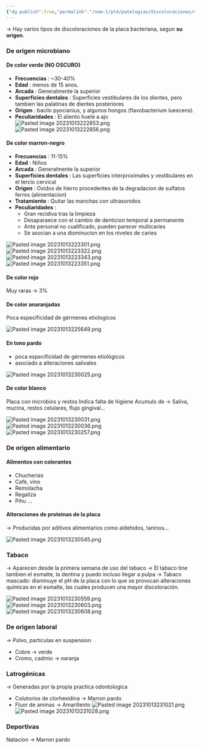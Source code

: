 ```yaml
---
{"dg-publish":true,"permalink":"/sem-1/ptd/patologias/discoloraciones/discoloraciones-de-la-placa-bacteriana/"}
---
```



→ Hay varios tipos de discoloraciones de la placa bacteriana, segun **su origen**.

### De origen microbiano

#### De color verde (NO OSCURO)

- **Frecuencias** : ~30-40% 
- **Edad** : menos de 15 anos.
- **Arcada** : Generalmente la superior
- **Superficies dentales** : Superficies vestibulares de los dientes, pero tambien las palatinas de dientes posteriores
- **Origen** : bacilo pyocianius, y algunos hongos (flavobacterium luescens).
- **Peculiaridades** : El aliento huele a ajo
![Pasted image 20231013222853.png](/img/user/Sem-1/PTD/M%C3%A9dias/Pasted%20image%2020231013222853.png)![Pasted image 20231013222856.png](/img/user/Sem-1/PTD/M%C3%A9dias/Pasted%20image%2020231013222856.png)

#### De color marron-negro

- **Frecuencias** : 11-15%
- **Edad** : Niños
- **Arcada** : Generalmente la superior
- **Superficies dentales** : Las superficies interproximales y vestibulares en el tercio cervical
- **Origen** : Oxidos de hierro procedentes de la degradacion de sulfatos ferros (alimentacion)
- **Tratamiento** : Quitar las manchas con ultrasonidos
- **Peculiaridades** : 
	- Gran recidiva tras la limpieza
	- Desaparaece con el cambio de denticion temporal a permanente
	- Ante personal no cualificado, pueden parecer multicaries
	- Se asocian a una disminucion en los niveles de caries

![Pasted image 20231013223301.png](/img/user/Sem-1/PTD/M%C3%A9dias/Pasted%20image%2020231013223301.png)![Pasted image 20231013223322.png](/img/user/Sem-1/PTD/M%C3%A9dias/Pasted%20image%2020231013223322.png)
![Pasted image 20231013223343.png](/img/user/Sem-1/PTD/M%C3%A9dias/Pasted%20image%2020231013223343.png)
![Pasted image 20231013223351.png](/img/user/Sem-1/PTD/M%C3%A9dias/Pasted%20image%2020231013223351.png)

#### De color rojo

Muy raras → 3%

#### De color anaranjadas

Poca especificidad de gérmenes etiologicos

![Pasted image 20231013225649.png](/img/user/Sem-1/PTD/M%C3%A9dias/Pasted%20image%2020231013225649.png)
#### En tono pardo

- poca especificidad de gérmenes etiológicos
- asociado a alteraciones salivales

![Pasted image 20231013230025.png](/img/user/Sem-1/PTD/M%C3%A9dias/Pasted%20image%2020231013230025.png)


#### De color blanco

Placa con microbios y restos
Indica falta de higiene
Acumulo de → Saliva, mucina, restos celulares, flujo gingival...

![Pasted image 20231013230031.png](/img/user/Sem-1/PTD/M%C3%A9dias/Pasted%20image%2020231013230031.png)![Pasted image 20231013230036.png](/img/user/Sem-1/PTD/M%C3%A9dias/Pasted%20image%2020231013230036.png)
![Pasted image 20231013230257.png](/img/user/Sem-1/PTD/M%C3%A9dias/Pasted%20image%2020231013230257.png)




### De origen alimentario

#### Alimentos con colorantes

- Chucherias
- Café, vino
- Remolacha
- Regaliza
- Pihu
...

#### Alteraciones de proteinas de la placa

→ Producidas por aditivos alimentarios como aldehidos, taninos...


![Pasted image 20231013230545.png](/img/user/Sem-1/PTD/M%C3%A9dias/Pasted%20image%2020231013230545.png)



### Tabaco

→ Aparecen desde la primera semana de uso del tabaco
→ El tabaco tine tambien el esmalte, la dentina y puedo incluso llegar a pulpa
→ Tabaco mascado: disminuye el pH de la placa con lo que se provocan
alteraciones químicas en el esmalte, las cuales producen una mayor
discoloración.

![Pasted image 20231013230559.png](/img/user/Sem-1/PTD/M%C3%A9dias/Pasted%20image%2020231013230559.png)![Pasted image 20231013230603.png](/img/user/Sem-1/PTD/M%C3%A9dias/Pasted%20image%2020231013230603.png)![Pasted image 20231013230608.png](/img/user/Sem-1/PTD/M%C3%A9dias/Pasted%20image%2020231013230608.png)

### De origen laboral

→ Polvo, particulas en suspension
-  Cobre → verde
- Cromo, cadmio → naranja



### Latrogénicas

→ Generadas por la propia practica odontologica
- Colutorios de clorhexidina → Marron pardo
- Fluor de aminas → Amarillento
![Pasted image 20231013231021.png](/img/user/Sem-1/PTD/M%C3%A9dias/Pasted%20image%2020231013231021.png)![Pasted image 20231013231028.png](/img/user/Sem-1/PTD/M%C3%A9dias/Pasted%20image%2020231013231028.png)



### Deportivas

Natacion → Marron pardo
